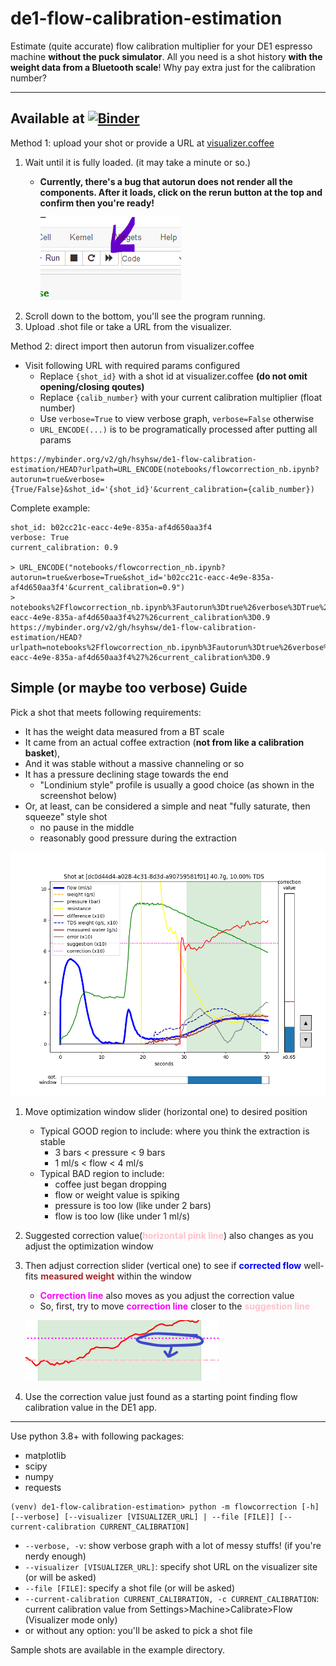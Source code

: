 # de1-flow-calibration-estimation

Estimate (quite accurate) flow calibration multiplier for your DE1 espresso machine **without the puck simulator**.
All you need is a shot history **with the weight data from a Bluetooth scale**!
Why pay extra just for the calibration number? 

---

## Available at [![Binder](https://mybinder.org/badge_logo.svg)](https://mybinder.org/v2/gh/hsyhsw/de1-flow-calibration-estimation/HEAD?urlpath=notebooks%2Fflowcorrection_nb.ipynb%3Fautorun%3Dtrue)

Method 1: upload your shot or provide a URL at [visualizer.coffee](https://visualizer.coffee)
1. Wait until it is fully loaded. (it may take a minute or so.)
    - **Currently, there's a bug that autorun does not render all the components. After it loads, click on the rerun button at the top and confirm then you're ready!**

      ![autorun_bug](nb_bug_rerun.png)
1. Scroll down to the bottom, you'll see the program running.
1. Upload .shot file or take a URL from the visualizer.

Method 2: direct import then autorun from visualizer.coffee
- Visit following URL with required params configured
  - Replace ```{shot_id}``` with a shot id at visualizer.coffee **(do not omit opening/closing qoutes)**
  - Replace ```{calib_number}``` with your current calibration multiplier (float number)
  - Use ```verbose=True``` to view verbose graph, ```verbose=False``` otherwise
  - ```URL_ENCODE(...)``` is to be programatically processed after putting all params
```
https://mybinder.org/v2/gh/hsyhsw/de1-flow-calibration-estimation/HEAD?urlpath=URL_ENCODE(notebooks/flowcorrection_nb.ipynb?autorun=true&verbose={True/False}&shot_id='{shot_id}'&current_calibration={calib_number})
```
Complete example:
```
shot_id: b02cc21c-eacc-4e9e-835a-af4d650aa3f4
verbose: True
current_calibration: 0.9

> URL_ENCODE("notebooks/flowcorrection_nb.ipynb?autorun=true&verbose=True&shot_id='b02cc21c-eacc-4e9e-835a-af4d650aa3f4'&current_calibration=0.9")
> notebooks%2Fflowcorrection_nb.ipynb%3Fautorun%3Dtrue%26verbose%3DTrue%26shot_id%3D%27b02cc21c-eacc-4e9e-835a-af4d650aa3f4%27%26current_calibration%3D0.9
https://mybinder.org/v2/gh/hsyhsw/de1-flow-calibration-estimation/HEAD?urlpath=notebooks%2Fflowcorrection_nb.ipynb%3Fautorun%3Dtrue%26verbose%3DTrue%26shot_id%3D%27b02cc21c-eacc-4e9e-835a-af4d650aa3f4%27%26current_calibration%3D0.9
```

## Simple (or maybe too verbose) Guide

Pick a shot that meets following requirements:
- It has the weight data measured from a BT scale
- It came from an actual coffee extraction
  (<span style="font-weight:bold">not from like a calibration basket</span>),
- And it was stable without a massive channeling or so
- It has a pressure declining stage towards the end
  - "Londinium style" profile is usually a good choice (as shown in the screenshot below)
- Or, at least, can be considered a simple and neat "fully saturate, then squeeze" style shot
  - no pause in the middle
  - reasonably good pressure during the extraction  

![flowcorrection](figure.png)

1. Move optimization window slider (horizontal one) to desired position
    - Typical GOOD region to include: where you think the extraction is stable
      - 3 bars < pressure < 9 bars
      - 1 ml/s < flow < 4 ml/s
    - Typical BAD region to include:
      - coffee just began dropping
      - flow or weight value is spiking
      - pressure is too low (like under 2 bars)
      - flow is too low (like under 1 ml/s)

1. Suggested correction value(<span style="color:pink;font-weight:bold">horizontal pink line</span>)
   also changes as you adjust the optimization window
   
1. Then adjust correction slider (vertical one) to see if <span style="color:blue;font-weight:bold">corrected flow</span>
   well-fits <span style="color:brown;font-weight:bold">measured weight</span> within the window
   - <span style="color:magenta;font-weight:bold">Correction line</span>
    also moves as you adjust the correction value
   - So, first, try to move <span style="color:magenta;font-weight:bold">correction line</span>
     closer to the <span style="color:pink;font-weight:bold">suggestion line</span>

    ![move_correction_line](figure_correction.png)   

1. Use the correction value just found as a starting point finding flow calibration value in the DE1 app.

---

Use python 3.8+ with following packages:
- matplotlib
- scipy
- numpy
- requests

``` 
(venv) de1-flow-calibration-estimation> python -m flowcorrection [-h] [--verbose] [--visualizer [VISUALIZER_URL] | --file [FILE]] [--current-calibration CURRENT_CALIBRATION]
```
- `--verbose, -v`: show verbose graph with a lot of messy stuffs! (if you're nerdy enough)
- `--visualizer [VISUALIZER_URL]`: specify shot URL on the visualizer site (or will be asked)
- `--file [FILE]`: specify a shot file (or will be asked) 
- `--current-calibration CURRENT_CALIBRATION, -c CURRENT_CALIBRATION`: current calibration value from Settings>Machine>Calibrate>Flow (Visualizer mode only)  
- or without any option: you'll be asked to pick a shot file

Sample shots are available in the example directory.
